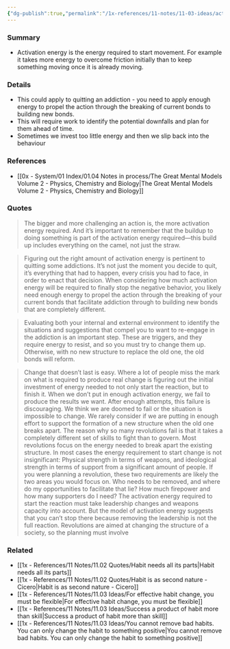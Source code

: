 ```yaml
---
{"dg-publish":true,"permalink":"/1x-references/11-notes/11-03-ideas/activation-energy-required-to-start-or-change-behaviour/","title":"Activation energy required to start or change behaviour","created":"2025-04-21T19:53:42.943+03:00","updated":"2025-04-21T20:21:48.592+03:00"}
---
```



### Summary
- Activation energy is the energy required to start movement. For example it takes more energy to overcome friction initially than to keep something moving once it is already moving.

### Details
- This could apply to quitting an addiction - you need to apply enough energy to propel the action through the breaking of current bonds to building new bonds.
- This will require work to identify the potential downfalls and plan for them ahead of time.
- Sometimes we invest too little energy and then we slip back into the behaviour

### References
- [[0x - System/01 Index/01.04 Notes in process/The Great Mental Models Volume 2 - Physics, Chemistry and Biology\|The Great Mental Models Volume 2 - Physics, Chemistry and Biology]]

### Quotes
> The bigger and more challenging an action is, the more activation energy required. And it’s important to remember that the buildup to doing something is part of the activation energy required—this build up includes everything on the camel, not just the straw.

> Figuring out the right amount of activation energy is pertinent to quitting some addictions. It’s not just the moment you decide to quit, it’s everything that had to happen, every crisis you had to face, in order to enact that decision. When considering how much activation energy will be required to finally stop the negative behavior, you likely need enough energy to propel the action through the breaking of your current bonds that facilitate addiction through to building new bonds that are completely different.

> Evaluating both your internal and external environment to identify the situations and suggestions that compel you to want to re-engage in the addiction is an important step. These are triggers, and they require energy to resist, and so you must try to change them up. Otherwise, with no new structure to replace the old one, the old bonds will reform.

> Change that doesn’t last is easy. Where a lot of people miss the mark on what is required to produce real change is figuring out the initial investment of energy needed to not only start the reaction, but to finish it. When we don’t put in enough activation energy, we fail to produce the results we want. After enough attempts, this failure is discouraging. We think we are doomed to fail or the situation is impossible to change. We rarely consider if we are putting in enough effort to support the formation of a new structure when the old one breaks apart. The reason why so many revolutions fail is that it takes a completely different set of skills to fight than to govern. Most revolutions focus on the energy needed to break apart the existing structure. In most cases the energy requirement to start change is not insignificant: Physical strength in terms of weapons, and ideological strength in terms of support from a significant amount of people. If you were planning a revolution, these two requirements are likely the two areas you would focus on. Who needs to be removed, and where do my opportunities to facilitate that lie? How much firepower and how many supporters do I need? The activation energy required to start the reaction must take leadership changes and weapons capacity into account. But the model of activation energy suggests that you can’t stop there because removing the leadership is not the full reaction. Revolutions are aimed at changing the structure of a society, so the planning must involve

### Related
- [[1x - References/11 Notes/11.02 Quotes/Habit needs all its parts\|Habit needs all its parts]]
- [[1x - References/11 Notes/11.02 Quotes/Habit is as second nature - Cicero\|Habit is as second nature - Cicero]]
- [[1x - References/11 Notes/11.03 Ideas/For effective habit change, you must be flexible\|For effective habit change, you must be flexible]]
- [[1x - References/11 Notes/11.03 Ideas/Success a product of habit more than skill\|Success a product of habit more than skill]]
- [[1x - References/11 Notes/11.03 Ideas/You cannot remove bad habits. You can only change the habit to something positive\|You cannot remove bad habits. You can only change the habit to something positive]]